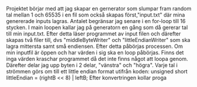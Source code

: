 Projektet börjar med att jag skapar en gernerator som slumpar fram random tal mellan 1 och 65535 i en fil som också skapas först,"input.txt" där mina genererade inputs lagras. Antalet begränsar jag senare i en for-loop till 16 stycken. I main loopen kallar jag på generatorn en gång som då gererar tal till min input.txt. Efter detta läser programmet av input filen och därefter skapas två filer till, dvs "middleByteWriter" och "littleEndianWriter" som ska lagra mittersta samt små endiensen. Efter detta påbörjas processen. Om min inputfil är öppen och har värden i sig ska en loop påbörjas. Finns det inga värden kraschar programmet då det inte finns något att loopa genom. Därefter delar jag upp byten i 2 delar, "vänstra" och "högra". Varje tal i strömmen görs om till ett little endian format utifrån koden: unsigned short littleEndian = (rightB << 8) | leftB;
Efter konvertringen kollar proga
